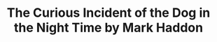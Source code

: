---
title: The Curious Incident of the Dog in the Night Time by Mark Haddon
tags: [⭐⭐⭐⭐⭐⭐⭐⭐☆☆ 8/10,Novel,England]
---